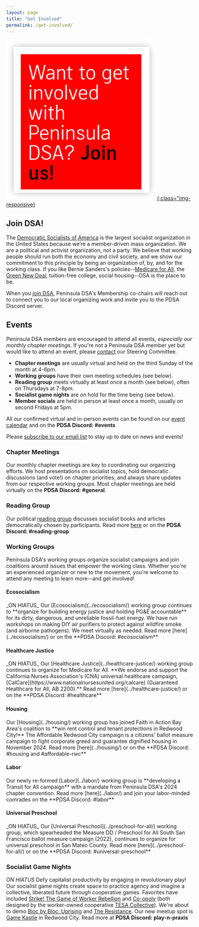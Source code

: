 ```yaml
---
layout: page
title: "Get Involved"
permalink: /get-involved/
---
```


[![Want to get involved with Peninsula DSA? Join us!](/assets/images/getinvolved.png){:class="img-responsive}](https://act.dsausa.org/donate/membership/)

<h2>Join DSA!</h2>

The [Democratic Socialists of America](https://www.dsausa.org/) is the largest socialist organization in the United States because we’re a member-driven mass organization. We are a political and activist organization, not a party. We believe that working people should run both the economy and civil society, and we show our commitment to this principle by being an organization of, by, and for the working class. If you like Bernie Sanders's policies--[Medicare for All](https://berniesanders.com/issues/medicare-for-all/), the [Green New Deal](https://berniesanders.com/issues/green-new-deal/), tuition-free college, social housing--DSA is the place to be.

When you [join DSA](https://www.dsausa.org/join), Peninsula DSA's Membership co-chairs will reach out to connect you to our local organizing work and invite you to the PDSA Discord server.

<h2>Events</h2>

Peninsula DSA members are encouraged to attend all events, _especially our monthly chapter meetings_. If you're not a Peninsula DSA member yet but would like to attend an event, please [contact](mailto:info@peninsuladsa.org) our Steering Committee. 

* **Chapter meetings** are usually virtual and held on the third Sunday of the month at 4-6pm.
* **Working groups** have their own meeting schedules (see below).
* **Reading group** meets virtually at least once a month (see below), often on Thursdays at 7-8pm.
* **Socialist game nights** are on hold for the time being (see below).
* **Member socials** are held in person at least once a month, usually on second Fridays at 5pm.

All our confirmed virtual and in-person events can be found on our [event calendar](../calendar) and on the **PDSA Discord: #events**

Please [subscribe to our email list](http://eepurl.com/cNwNHH) to stay up to date on news and events!

<h3>Chapter Meetings</h3>

Our monthly chapter meetings are key to coordinating our organizing efforts. We host presentations on socialist topics, hold democratic discussions (and vote!) on chapter priorities, and always share updates from our respective working groups. Most chapter meetings are held virtually on the **PDSA Discord: #general**.

<h3>Reading Group</h3>

Our political [reading group](../political-reading/) discusses socialist books and articles democratically chosen by participants. Read more [here](../political-reading/) or on the **PDSA Discord: #reading-group**

<h3>Working Groups</h3>

Peninsula DSA's working groups organize socialist campaigns and join coalitions around issues that empower the working class. Whether you're an experienced organizer or new to the movement, you're welcome to attend any meeting to learn more--and get involved!

<h4>Ecosocialism</h4>
_ON HIATUS_ Our [Ecosocialism](../ecosocialism/) working group continues to **organize for building energy justice and holding PG&E accountable** for its dirty, dangerous, and unreliable fossil-fuel energy. We have run workshops on making DIY air purifiers to protect against wildfire smoke (and airborne pathogens). We meet virtually as needed. Read more [here](../ecosocialism/) or on the **PDSA Discord: #ecosocialism**

<h4>Healthcare Justice</h4>
_ON HIATUS_ Our [Healthcare Justice](../healthcare-justice/) working group continues to organize for Medicare for All. **We endorse and support the California Nurses Association's (CNA) universal healthcare campaign, [CalCare](https://www.nationalnursesunited.org/calcare) (Guaranteed Healthcare for All, AB 2200).** Read more [here](../healthcare-justice/) or on the **PDSA Discord: #healthcare**

<h4>Housing</h4>
Our [Housing](../housing/) working group has joined Faith in Action Bay Area's coalition to **win rent control and tenant protections in Redwood City!** The Affordable Redwood City campaign is a citizens' ballot measure campaign to fight corporate greed and guarantee dignified housing in November 2024. Read more [here](../housing/) or on the **PDSA Discord: #housing and #affordable-rwc**

<h4>Labor</h4>
Our newly re-formed [Labor](../labor/) working group is **developing a Transit for All campaign** with a mandate from Peninsula DSA's 2024 chapter convention. Read more [here](../labor/) and join your labor-minded comrades on the **PDSA Discord: #labor**

<h4>Universal Preschool</h4>
_ON HIATUS_ Our [Universal Preschool](../preschool-for-all/) working group, which spearheaded the Measure DD / Preschool for All South San Francisco ballot measure campaign (2022), continues to organize for universal preschool in San Mateo County. Read more [here](../preschool-for-all/) or on the **PDSA Discord: #universal-preschool**

<h3>Socialist Game Nights</h3>

_ON HIATUS_ Defy capitalist productivity by engaging in revolutionary play! Our socialist game nights create space to practice agency and imagine a collective, liberated future through cooperative games. Favorites have included [Strike! The Game of Worker Rebellion](https://www.youtube.com/watch?v=PnrHK85kcnk) and [Co-opoly](https://store.tesacollective.com/products/co-opoly-the-game-of-co-operatives) (both designed by the worker-owned cooperative [TESA Collective](https://www.tesacollective.com/)). We're about to demo [Bloc by Bloc: Uprising](https://www.youtube.com/watch?v=MR85Umxxb6I) and [The Resistance](https://boardgamegeek.com/boardgame/41114/resistance). Our new meetup spot is [Game Kastle]([https://gamekastle.myshopify.com/pages/game-kastle-redwood-city](https://gamekastle.myshopify.com/pages/game-kastle-redwood-city)) in Redwood City. Read more at **PDSA Discord: play-n-praxis**
